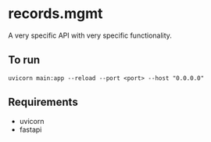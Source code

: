 # records.mgmt

A very specific API with very specific functionality.

## To run

`uvicorn main:app --reload --port <port> --host "0.0.0.0"`

## Requirements

* uvicorn
* fastapi
